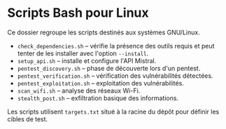 # Scripts Bash pour Linux

Ce dossier regroupe les scripts destinés aux systèmes GNU/Linux.

- `check_dependencies.sh` – vérifie la présence des outils requis et peut tenter de les installer avec l'option `--install`.
- `setup_api.sh` – installe et configure l'API Mistral.
- `pentest_discovery.sh` – phase de découverte lors d'un pentest.
- `pentest_verification.sh` – vérification des vulnérabilités détectées.
- `pentest_exploitation.sh` – exploitation des vulnérabilités.
- `scan_wifi.sh` – analyse des réseaux Wi-Fi.
- `stealth_post.sh` – exfiltration basique des informations.

Les scripts utilisent `targets.txt` situé à la racine du dépôt pour définir les cibles de test.
